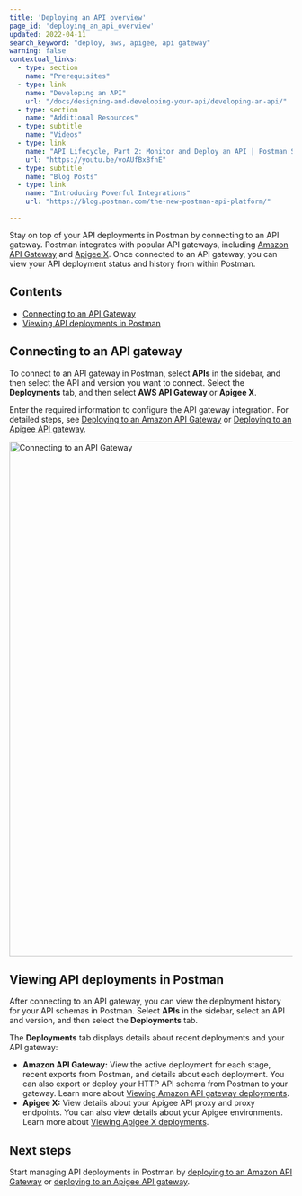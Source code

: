 ```yaml
---
title: 'Deploying an API overview'
page_id: 'deploying_an_api_overview'
updated: 2022-04-11
search_keyword: "deploy, aws, apigee, api gateway"
warning: false
contextual_links:
  - type: section
    name: "Prerequisites"
  - type: link
    name: "Developing an API"
    url: "/docs/designing-and-developing-your-api/developing-an-api/"
  - type: section
    name: "Additional Resources"
  - type: subtitle
    name: "Videos"
  - type: link
    name: "API Lifecycle, Part 2: Monitor and Deploy an API | Postman Space Camp"
    url: "https://youtu.be/voAUfBx8fnE"
  - type: subtitle
    name: "Blog Posts"
  - type: link
    name: "Introducing Powerful Integrations"
    url: "https://blog.postman.com/the-new-postman-api-platform/"

---
```


Stay on top of your API deployments in Postman by connecting to an API gateway. Postman integrates with popular API gateways, including [Amazon API Gateway](https://aws.amazon.com/api-gateway/) and [Apigee X](https://cloud.google.com/apigee). Once connected to an API gateway, you can view your API deployment status and history from within Postman.

## Contents

* [Connecting to an API Gateway](#connecting-to-an-api-gateway)
* [Viewing API deployments in Postman](#viewing-api-deployments-in-postman)

## Connecting to an API gateway

To connect to an API gateway in Postman, select **APIs** in the sidebar, and then select the API and version you want to connect. Select the **Deployments** tab, and then select **AWS API Gateway** or **Apigee X**.

Enter the required information to configure the API gateway integration. For detailed steps, see [Deploying to an Amazon API Gateway](/docs/designing-and-developing-your-api/deploying-an-api/deploying-an-api-aws/) or [Deploying to an Apigee API gateway](/docs/designing-and-developing-your-api/deploying-an-api/deploying-an-api-apigee/).

<img alt="Connecting to an API Gateway" src="https://assets.postman.com/postman-docs/deployments-api-gateway-v9-11.jpg" width="916px"/>

## Viewing API deployments in Postman

After connecting to an API gateway, you can view the deployment history for your API schemas in Postman. Select **APIs** in the sidebar, select an API and version, and then select the **Deployments** tab.

The **Deployments** tab displays details about recent deployments and your API gateway:

* **Amazon API Gateway:** View the active deployment for each stage, recent exports from Postman, and details about each deployment. You can also export or deploy your HTTP API schema from Postman to your gateway. Learn more about [Viewing Amazon API gateway deployments](/docs/designing-and-developing-your-api/deploying-an-api/deploying-an-api-aws/#viewing-amazon-api-gateway-deployments).
* **Apigee X:** View details about your Apigee API proxy and proxy endpoints. You can also view details about your Apigee environments. Learn more about [Viewing Apigee X deployments](/docs/designing-and-developing-your-api/deploying-an-api/deploying-an-api-apigee/#viewing-apigee-x-deployments).

## Next steps

Start managing API deployments in Postman by [deploying to an Amazon API Gateway](/docs/designing-and-developing-your-api/deploying-an-api/deploying-an-api-aws/) or [deploying to an Apigee API gateway](/docs/designing-and-developing-your-api/deploying-an-api/deploying-an-api-apigee/).
